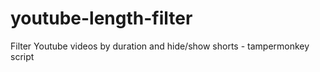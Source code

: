 # youtube-length-filter
Filter Youtube videos by duration and hide/show shorts - tampermonkey script
